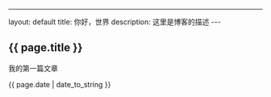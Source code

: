 ---
layout: default
title: 你好，世界
description: 这里是博客的描述
---　
<h2>{{ page.title }}</h2>
<p>我的第一篇文章</p>
<p>{{ page.date | date_to_string }}</p>